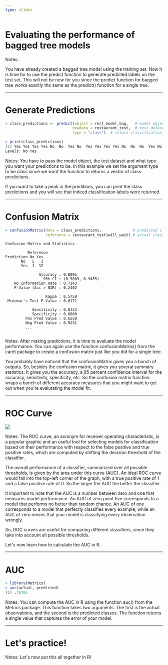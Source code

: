 ```yaml
---
type: slides
---
```


# Evaluating the performance of bagged tree models

Notes: 

You have already created a bagged tree model using the training set. Now it is time for to use the predict function to generate predicted labels on the test set. This will not be new for you since the predict function for bagged tree works exactly the same as the predict() function for a single tree.

---

# Generate Predictions 

```r
> class_predictions <- predict(object = rest_model_bag,   # model object 
                              newdata = restaurant_test,  # test dataset
                              type = "class")  # return classification labels
```
  

```r
> print(class_predictions)
[1] Yes Yes Yes Yes No  No  Yes No  Yes Yes Yes Yes No  No  No  Yes No  Yes Yes No  No 
Levels: No Yes
```

Notes: You have to pass the model object, the test dataset and what type you want your predictions to be. In this example we set the argument type  to be class since we want the function to returns a vector of class predictions. 

If you want to take a peak in the preditions, you can print the class predictions and you will see that indeed classification labels were returned.

---

# Confusion Matrix

```r
> confusionMatrix(data = class_predictions,              # predicted classes
                  reference = restaurant_test$will_wait) # actual classes
```

```
Confusion Matrix and Statistics

          Reference
Prediction No Yes
       No   5   3
       Yes  1  12
                                          
               Accuracy : 0.8095          
                 95% CI : (0.5809, 0.9455)
    No Information Rate : 0.7143          
    P-Value [Acc > NIR] : 0.2402          
                                          
                  Kappa : 0.5758          
 Mcnemar's Test P-Value : 0.6171          
                                          
            Sensitivity : 0.8333          
            Specificity : 0.8000          
         Pos Pred Value : 0.6250          
         Neg Pred Value : 0.9231          
         ...
                  
```

Notes: After making predictions, it is time to evaluate the model performance. You can again use the function confusionMatrix() from the caret package to create a confusion matrix just like you did for a single tree. 

You probably have noticed that the confusionMatrix gives you a bunch of outputs. So, besides the confusion matrix, it gives you several summary statistics. It gives you the accuracy, a 95 percent confidence interval for the accuracy, sensitivity, specificity, etc. 
So the confusion matrix function wraps a bunch of different accuracy measures that you might want to get out when you're evalutating the model fit. 

---

# ROC Curve


![](https://github.com/open-data-courses/tree-based-models-in-r/blob/master/images/roc_curve.png?raw=TRUE) 

Notes: The ROC curve, an acronym for receiver operating characteristic, is a popular graphic and an useful tool for selecting models for classification based on their performance with respect to the false positive and true positive rates, which are computed by shifting the decision threshold of the classifier. 


The overall performance of a classifier, summarized over all possible thresholds, is given by the area under this curve (AUC). An ideal ROC curve would fall into the top-left corner of the graph, with a true positive rate of 1 and a false positive rate of 0.  So the larger the AUC the better the classifier. 

It important to note that the AUC is a number between zero and one that measures model performance. An AUC of zero point five corresponds to a model that performs no better than random chance. An AUC of one corresponds to a model that perfectly classifies every example, while an AUC of zero means that your model is classifying every observation wrongly.

So, ROC curves are useful for comparing different classifiers, since they take into account all possible thresholds.

Let's now learn how to calculate the AUC in R.

---

# AUC


```r
> library(Metrics)
> auc(actual, predicted)
[1] .76765
```

Notes: You can compute the AUC in R using the function auc() from the Metrics package. This function takes two arguments. The first is the actual observations, and the second is the predicted classes. The function returns a single value that captures the error of your model.

---

# Let's practice!

Notes: Let's now put this all together in R! 

